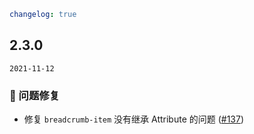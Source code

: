 ```yaml
changelog: true
```

## 2.3.0

`2021-11-12`

### 🐛 问题修复

- 修复 `breadcrumb-item` 没有继承 Attribute 的问题 ([#137](https://github.com/arco-design/arco-design-vue/pull/137))

